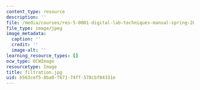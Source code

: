```yaml
---
content_type: resource
description: ''
file: /media/courses/res-5-0001-digital-lab-techniques-manual-spring-2007/b563cef58ba0f67174ff578cbf84331e_filtration.jpg
file_type: image/jpeg
image_metadata:
  caption: ''
  credit: ''
  image-alt: ''
learning_resource_types: []
ocw_type: OCWImage
resourcetype: Image
title: filtration.jpg
uid: b563cef5-8ba0-f671-74ff-578cbf84331e
---
```

